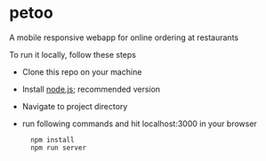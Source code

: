 # petoo
A mobile responsive webapp for online ordering at restaurants

To run it locally, follow these steps
- Clone this repo on your machine
- Install [node.js](https://nodejs.org/en/); recommended version
- Navigate to project directory
- run following commands and hit localhost:3000 in your browser
        
        npm install
        npm run server

  






